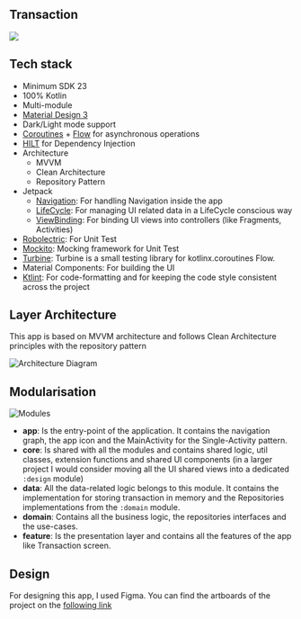
## Transaction
![](https://user-images.githubusercontent.com/3328096/221552793-a68d5e3d-db41-46b6-b0e1-b2633206547f.png)

## Tech stack
- Minimum SDK 23
- 100% Kotlin
- Multi-module
- [Material Design 3](https://m3.material.io)
- Dark/Light mode support
- [Coroutines](https://github.com/Kotlin/kotlinx.coroutines) + [Flow](https://kotlin.github.io/kotlinx.coroutines/kotlinx-coroutines-core/kotlinx.coroutines.flow/) for asynchronous operations
- [HILT](https://developer.android.com/training/dependency-injection/hilt-android) for Dependency Injection
- Architecture
  - MVVM
  - Clean Architecture
  - Repository Pattern
- Jetpack
  - [Navigation](https://developer.android.com/guide/navigation): For handling Navigation inside the app
  - [LifeCycle](https://developer.android.com/topic/libraries/architecture/lifecycle): For managing UI related data in a LifeCycle conscious way
  - [ViewBinding](https://developer.android.com/topic/libraries/view-binding): For binding UI views into controllers (like Fragments, Activities)
- [Robolectric](http://robolectric.org): For Unit Test
- [Mockito](https://site.mockito.org): Mocking framework for Unit Test
- [Turbine](https://github.com/cashapp/turbine): Turbine is a small testing library for kotlinx.coroutines Flow.
- Material Components: For building the UI
- [Ktlint](https://ktlint.github.io): For code-formatting and for keeping the code style consistent across the project

## Layer Architecture
This app is based on MVVM architecture and follows Clean Architecture principles with the repository pattern

![Architecture Diagram](https://user-images.githubusercontent.com/3328096/221552901-653f5e72-1735-43d3-a74f-7d8863b99d39.png)

## Modularisation
![Modules](https://user-images.githubusercontent.com/3328096/221553049-9be00618-50f5-4b03-94d7-a4ef7f0c7aa2.png)

- **app**: Is the entry-point of the application. It contains the navigation graph, the app icon and the MainActivity for the Single-Activity pattern.
- **core**: Is shared with all the modules and contains shared logic, util classes, extension functions and shared UI components (in a larger project I would consider moving all the UI shared views into a dedicated `:design` module)
- **data**: All the data-related logic belongs to this module. It contains the implementation for storing transaction in memory and the Repositories implementations from the `:domain` module.
- **domain**: Contains all the business logic, the repositories interfaces and the use-cases.
- **feature**: Is the presentation layer and contains all the features of the app like Transaction screen.

## Design
For designing this app, I used Figma. You can find the artboards of the project on the [following link](https://www.figma.com/file/i5Rs2E7bx1YYwoxBIyXtbF/Transaction?node-id=0%3A1&t=2Jda1h6rUUJ7XjBk-1)  